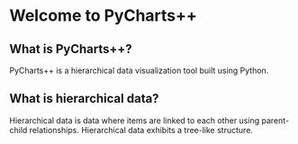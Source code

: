 # Welcome to PyCharts++

## What is PyCharts++?
PyCharts++ is a hierarchical data visualization tool built using Python.

## What is hierarchical data?
Hierarchical data is data where items are linked to each other using parent-child relationships. Hierarchical data exhibits a tree-like structure.